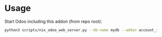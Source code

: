 # Usage

Start Odoo including this addon (from repo root):

```bash
python3 scripts/nix_odoo_web_server.py --db-name mydb --addon account_invoice_warn_message
```
